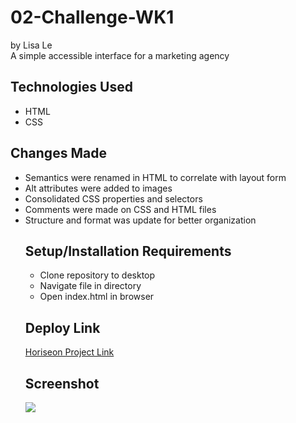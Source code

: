 # 02-Challenge-WK1
by Lisa Le
<BR>
A simple accessible interface for a marketing agency
<h2> Technologies Used </h2>
    <ul>
        <li>HTML</li>
        <li>CSS</li>
    </ul>
<h2> Changes Made </h2>
    <ul>
        <li>Semantics were renamed in HTML to correlate with layout form </li>
        <li> Alt attributes were added to images </li>
        <li> Consolidated CSS properties and selectors </li>
        <li>Comments were made on CSS and HTML files </li>
        <li> Structure and format was update for better organization </li>
<h2> Setup/Installation Requirements </h2>
    <ul>
        <li>Clone repository to desktop</li>
        <li>Navigate file in directory</li>
        <li>Open index.html in browser</li>
    </ul>
<h2> Deploy Link </h2>
<a href="https://lisatle.github.io/02-Challenge-WK1/">Horiseon Project Link</a>
<h2> Screenshot </h2>
<img src="screenshot.png"/>